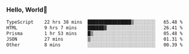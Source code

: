 
### Hello, World🐤

<!--START_SECTION:waka-->

```txt
TypeScript    22 hrs 38 mins  ████████████████▒░░░░░░░░   65.48 %
HTML          9 hrs 7 mins    ██████▓░░░░░░░░░░░░░░░░░░   26.41 %
Prisma        1 hr 53 mins    █▒░░░░░░░░░░░░░░░░░░░░░░░   05.48 %
JSON          27 mins         ▒░░░░░░░░░░░░░░░░░░░░░░░░   01.31 %
Other         8 mins          ░░░░░░░░░░░░░░░░░░░░░░░░░   00.39 %
```

<!--END_SECTION:waka-->
